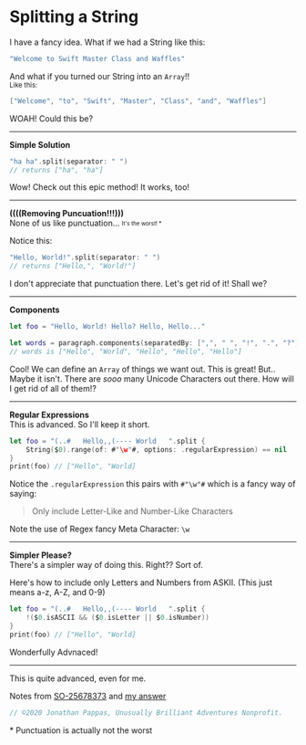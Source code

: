 # **Splitting a String**

I have a fancy idea. What if we had a String like this:

```swift
"Welcome to Swift Master Class and Waffles"
```

And what if you turned our String into an `Array`!!<br>
<sup>Like this:</sup>

```swift
["Welcome", "to", "Swift", "Master", "Class", "and", "Waffles"]
```

WOAH! Could this be?

---
**Simple Solution**

```swift
"ha ha".split(separator: " ")
// returns ["ha", "ha"]
```
Wow! Check out this epic method! It works, too!

---
**((((Removing Puncuation!!!)))**<br>
None of us like punctuation... <sub><sup>It's the worst! *</sup></sub>

Notice this:
```swift
"Hello, World!".split(separator: " ")
// returns ["Hello,", "World!"]
```

I don't appreciate that punctuation there. Let's get rid of it! Shall we?

---
**Components**

```swift
let foo = "Hello, World! Hello? Hello, Hello..."

let words = paragraph.components(separatedBy: [",", " ", "!", ".", "?"])
// words is ["Hello", "World", "Hello", "Hello", "Hello"]
```

Cool! We can define an `Array` of things we want out. This is great! But.. Maybe it isn't. There are *sooo* many Unicode Characters out there. How will I get rid of all of them!?

---
**Regular Expressions**<br>
This is advanced. So I'll keep it short.

```swift
let foo = "(..#   Hello,,(---- World   ".split {
    String($0).range(of: #"\w"#, options: .regularExpression) == nil
}
print(foo) // ["Hello", "World]
```

Notice the `.regularExpression` this pairs with `#"\w"#` which is a fancy way of saying:
>Only include Letter-Like and Number-Like Characters

Note the use of Regex fancy Meta Character: `\w`

---
**Simpler Please?**<br>
There's a simpler way of doing this. Right?? Sort of.

Here's how to include only Letters and Numbers from ASKII. (This just means a-z, A-Z, and 0-9)

```swift
let foo = "(..#   Hello,,(---- World   ".split {
    !($0.isASCII && ($0.isLetter || $0.isNumber))
}
print(foo) // ["Hello", "World]
```
Wonderfully Advnaced!

---

This is quite advanced, even for me.

Notes from [SO-25678373](https://stackoverflow.com/questions/25678373/split-a-string-into-an-array-in-swift) and [my answer](https://stackoverflow.com/a/63288621/13426627)

```swift
// ©2020 Jonathan Pappas, Unusually Brilliant Adventures Nonprofit.
```

\* Punctuation is actually not the worst